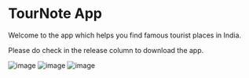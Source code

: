# TourNote App

Welcome to the app which helps you find famous tourist places in India.</br>

Please do check in the release column to download the app.

![image](https://user-images.githubusercontent.com/90179632/217788039-20a8dc07-5110-49c7-91d2-c63fc727e635.png)
![image](https://user-images.githubusercontent.com/90179632/217788194-1da03287-2fe5-4d1d-b6be-988a57e46303.png)
![image](https://user-images.githubusercontent.com/90179632/217788235-476c3b78-c2b3-4738-b7ba-c386bcb0ea00.png)

